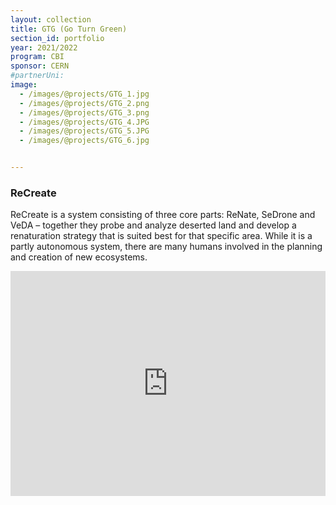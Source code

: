 ```yaml
---
layout: collection
title: GTG (Go Turn Green)
section_id: portfolio
year: 2021/2022
program: CBI
sponsor: CERN
#partnerUni:
image:
  - /images/@projects/GTG_1.jpg
  - /images/@projects/GTG_2.png
  - /images/@projects/GTG_3.png
  - /images/@projects/GTG_4.JPG
  - /images/@projects/GTG_5.JPG
  - /images/@projects/GTG_6.jpg


---
```


### **ReCreate** 

ReCreate is a system consisting of three core parts: ReNate, SeDrone and VeDA – together they probe and analyze deserted land and develop a renaturation strategy that is suited best for that specific area. While it is a partly autonomous system, there are many humans involved in the planning and creation of new ecosystems.
<iframe src="https://player.vimeo.com/video/708193510" width="100%" height="360" frameborder="0" allow="autoplay; fullscreen" allowfullscreen></iframe>